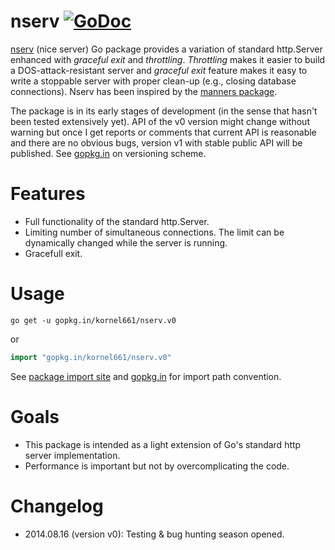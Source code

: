 nserv [![GoDoc](https://godoc.org/gopkg.in/kornel661/nserv.v0?status.svg)](https://godoc.org/gopkg.in/kornel661/nserv.v0)
=====

[nserv](https://godoc.org/gopkg.in/kornel661/nserv.v0) (nice server) Go package provides a variation of standard http.Server enhanced with *graceful exit* and *throttling*.
*Throttling* makes it easier to build a DOS-attack-resistant server and *graceful exit* feature makes it easy to write a stoppable server with proper clean-up (e.g., closing database connections).
Nserv has been inspired by the [manners package](https://github.com/braintree/manners).

The package is in its early stages of development (in the sense that hasn't been tested extensively yet).
API of the v0 version might change without warning but once I get reports or comments that current API is reasonable and there are no obvious bugs, version v1 with stable public API will be published.
See [gopkg.in](https://gopkg.in/) on versioning scheme.


Features
========

* Full functionality of the standard http.Server.
* Limiting number of simultaneous connections.
  The limit can be dynamically changed while the server is running.
* Gracefull exit.


Usage
=====

```
go get -u gopkg.in/kornel661/nserv.v0
```
or
```go
import "gopkg.in/kornel661/nserv.v0"
```
See [package import site](https://gopkg.in/kornel661/nserv.v0) and [gopkg.in](https://labix.org/gopkg.in) for import path convention.


Goals
=====

* This package is intended as a light extension of Go's standard http server implementation.
* Performance is important but not by overcomplicating the code.

Changelog
=========

* 2014.08.16 (version v0): Testing & bug hunting season opened.
